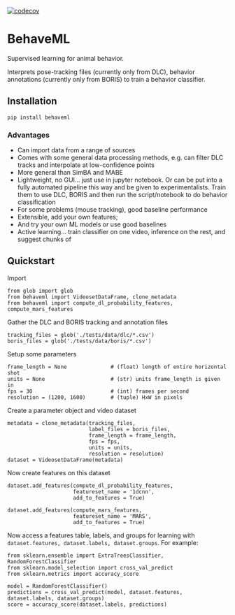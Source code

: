 [![codecov](https://codecov.io/gh/benlansdell/behaveml/branch/master/graph/badge.svg?token=PN52Q3UH3G)](https://codecov.io/gh/benlansdell/behaveml)

# BehaveML

Supervised learning for animal behavior.

Interprets pose-tracking files (currently only from DLC), behavior annotations (currently only from BORIS) to train a behavior classifier. 

## Installation

```
pip install behaveml
```

### Advantages

* Can import data from a range of sources
* Comes with some general data processing methods, e.g. can filter DLC tracks and interpolate at low-confidence points
* More general than SimBA and MABE
* Lightweight, no GUI... just use in jupyter notebook. Or can be put into a fully automated pipeline this way
 and be given to experimentalists. Train them to use DLC, BORIS and then run the script/notebook to do behavior classification
* For some problems (mouse tracking), good baseline performance 
* Extensible, add your own features;
* And try your own ML models or use good baselines
* Active learning... train classifier on one video, inference on the rest, and suggest chunks of 

## Quickstart

Import
```
from glob import glob 
from behaveml import VideosetDataFrame, clone_metadata
from behaveml import compute_dl_probability_features, compute_mars_features
```

Gather the DLC and BORIS tracking and annotation files
```
tracking_files = glob('./tests/data/dlc/*.csv')
boris_files = glob('./tests/data/boris/*.csv')
```

Setup some parameters
```
frame_length = None              # (float) length of entire horizontal shot
units = None                     # (str) units frame_length is given in
fps = 30                         # (int) frames per second
resolution = (1200, 1600)        # (tuple) HxW in pixels
```

Create a parameter object and video dataset
```
metadata = clone_metadata(tracking_files, 
                          label_files = boris_files, 
                          frame_length = frame_length, 
                          fps = fps, 
                          units = units, 
                          resolution = resolution)
dataset = VideosetDataFrame(metadata)
```

Now create features on this dataset
```
dataset.add_features(compute_dl_probability_features, 
                     featureset_name = '1dcnn', 
                     add_to_features = True)

dataset.add_features(compute_mars_features, 
                     featureset_name = 'MARS', 
                     add_to_features = True)
```

Now access a features table, labels, and groups for learning with `dataset.features, dataset.labels, dataset.groups`.
For example:
```
from sklearn.ensemble import ExtraTreesClassifier, RandomForestClassifier
from sklearn.model_selection import cross_val_predict
from sklearn.metrics import accuracy_score

model = RandomForestClassifier()
predictions = cross_val_predict(model, dataset.features, dataset.labels, dataset.groups)
score = accuracy_score(dataset.labels, predictions)
```
